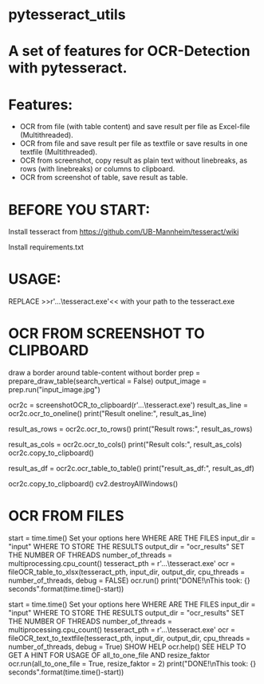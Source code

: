 # pytesseract_utils
# A set of features for OCR-Detection with pytesseract.

# Features:
- OCR from file (with table content) and save result per file as Excel-file (Multithreaded).
- OCR from file and save result per file as textfile or save results in one textfile (Multithreaded).
- OCR from screenshot, copy result as plain text without linebreaks, as rows (with linebreaks) or columns to clipboard.
- OCR from screenshot of table, save result as table.

# BEFORE YOU START:
Install tesseract from https://github.com/UB-Mannheim/tesseract/wiki

Install requirements.txt

# USAGE:
REPLACE >>r'...\tesseract.exe'<< with your path to the tesseract.exe

# OCR FROM SCREENSHOT TO CLIPBOARD

draw a border around table-content without border
prep = prepare_draw_table(search_vertical = False)
output_image = prep.run("input_image.jpg") 

ocr2c = screenshotOCR_to_clipboard(r'...\tesseract.exe')
result_as_line = ocr2c.ocr_to_oneline()
print("Result oneline:", result_as_line)

result_as_rows = ocr2c.ocr_to_rows()
print("Result rows:", result_as_rows)

result_as_cols = ocr2c.ocr_to_cols()
print("Result cols:", result_as_cols)
ocr2c.copy_to_clipboard()

result_as_df = ocr2c.ocr_table_to_table()
print("result_as_df:", result_as_df)

ocr2c.copy_to_clipboard()
cv2.destroyAllWindows()


# OCR FROM FILES
start =  time.time()
Set your options here
WHERE ARE THE FILES
input_dir = "input"
WHERE TO STORE THE RESULTS
output_dir = "ocr_results"
SET THE NUMBER OF THREADS
number_of_threads = multiprocessing.cpu_count()
tesseract_pth = r'...\tesseract.exe'
ocr = fileOCR_table_to_xlsx(tesseract_pth, input_dir, output_dir, cpu_threads = number_of_threads, debug = FALSE)
ocr.run()
print("DONE!\nThis took: {} seconds".format(time.time()-start))

start =  time.time()
Set your options here
WHERE ARE THE FILES
input_dir = "input"
WHERE TO STORE THE RESULTS
output_dir = "ocr_results"
SET THE NUMBER OF THREADS
number_of_threads = multiprocessing.cpu_count()
tesseract_pth = r'...\tesseract.exe'
ocr = fileOCR_text_to_textfile(tesseract_pth, input_dir, output_dir, cpu_threads = number_of_threads, debug = True)
SHOW HELP
ocr.help()
SEE HELP TO GET A HINT FOR USAGE OF all_to_one_file AND resize_faktor
ocr.run(all_to_one_file = True, resize_faktor = 2)
print("DONE!\nThis took: {} seconds".format(time.time()-start))

